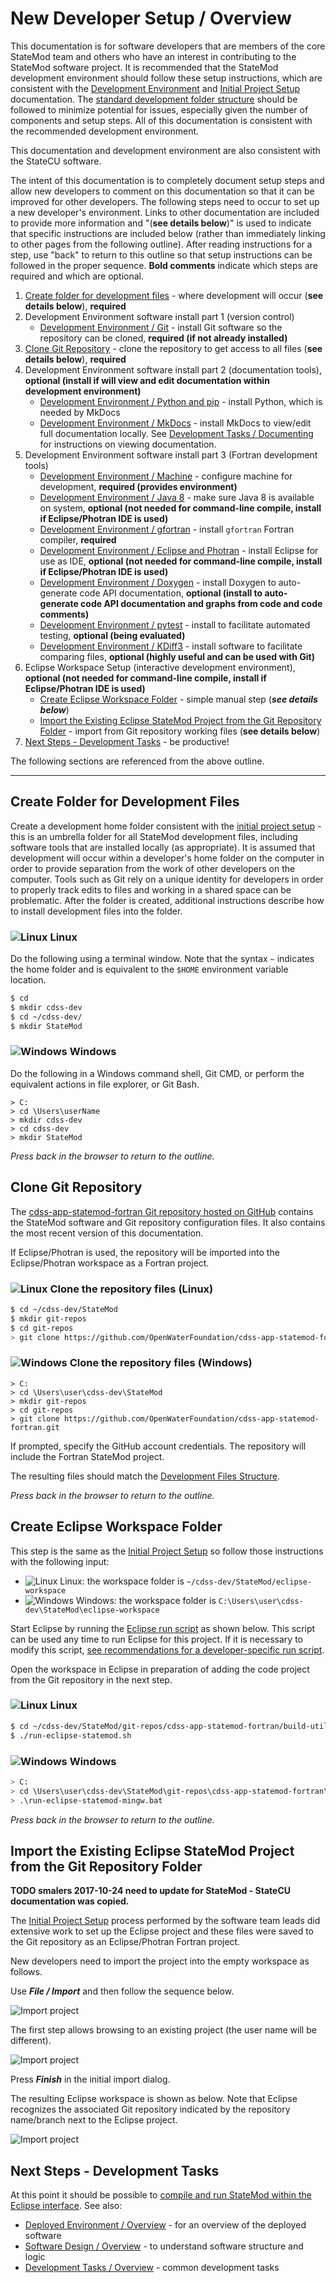 # New Developer Setup / Overview #

This documentation is for software developers that are members of the core StateMod team and others who
have an interest in contributing to the StateMod software project.
It is recommended that the StateMod development environment should follow these setup instructions, which are
consistent with the [Development Environment](../dev-env/overview/) and [Initial Project Setup](../project-init/overview/) documentation.
The [standard development folder structure](../project-init/overview#development-folder-structure) should be followed to minimize potential for issues,
especially given the number of components and setup steps.
All of this documentation is consistent with the recommended development environment.

This documentation and development environment are also consistent with the StateCU software.

The intent of this documentation is to completely document setup steps and allow new developers to comment on this documentation
so that it can be improved for other developers. The following steps need to occur to set up a new developer's environment.
Links to other documentation are included to provide more information and "(**see details below**)" is used to indicate that
specific instructions are included below (rather than immediately linking to other pages from the following outline).
After reading instructions for a step, use "back" to return to this outline so that setup instructions can be followed in the proper sequence.
**Bold comments** indicate which steps are required and which are optional.

1. [Create folder for development files](#create-folder-for-development-files) - where development will occur (**see details below**),
**required**
2. Development Environment software install part 1 (version control)
	* [Development Environment / Git](../dev-env/git/) - install Git software so the repository can be cloned,
	**required (if not already installed)**
3. [Clone Git Repository](#clone-git-repository) - clone the repository to get access to all files (**see details below**), **required**
4. Development Environment software install part 2 (documentation tools), **optional (install if will view and edit documentation within development environment)**
	* [Development Environment / Python and pip](../dev-env/python/) - install Python, which is needed by MkDocs
	* [Development Environment / MkDocs](../dev-env/mkdocs/) - install MkDocs to view/edit full documentation locally.
	See [Development Tasks / Documenting](../dev-tasks/documenting#developer-documentation-using-mkdocs)
	for instructions on viewing documentation.
5. Development Environment software install part 3 (Fortran development tools)
	* [Development Environment / Machine](../dev-env/machine/) - configure machine for development,
	**required (provides environment)**
	* [Development Environment / Java 8](../dev-env/java8/) - make sure Java 8 is available on system,
	**optional (not needed for command-line compile, install if Eclipse/Photran IDE is used)**
	* [Development Environment / gfortran](../dev-env/gfortran/) - install `gfortran` Fortran compiler, **required**
	* [Development Environment / Eclipse and Photran](../dev-env/eclipse/) - install Eclipse for use as IDE,
	**optional (not needed for command-line compile, install if Eclipse/Photran IDE is used)**
	* [Development Environment / Doxygen](../dev-env/doxygen/) - install Doxygen to auto-generate code API documentation,
	**optional (install to auto-generate code API documentation and graphs from code and code comments)**
	* [Development Environment / pytest](../dev-env/pytest/) - install to facilitate automated testing,
	**optional (being evaluated)**
	* [Development Environment / KDiff3](../dev-env/kdiff3/) - install software to facilitate comparing files,
	**optional (highly useful and can be used with Git)**
6. Eclipse Workspace Setup (interactive development environment),
	**optional (not needed for command-line compile, install if Eclipse/Photran IDE is used)**
	* [Create Eclipse Workspace Folder](#create-eclipse-workspace-folder) - simple manual step (***see details below***)
	* [Import the Existing Eclipse StateMod Project from the Git Repository Folder](#import-the-existing-eclipse-statemod-project-from-the-git-repository-folder) - import
	from Git repository working files (**see details below**)
7. [Next Steps - Development Tasks](#next-steps-development-tasks) - be productive!

The following sections are referenced from the above outline.

-------------

## Create Folder for Development Files ##

Create a development home folder consistent with the [initial project setup](../project-init/home-folder/) - this
is an umbrella folder for all StateMod development files,
including software tools that are installed locally (as appropriate).
It is assumed that development will occur within a developer's home folder on the computer in order to provide separation from the
work of other developers on the computer.
Tools such as Git rely on a unique identity for developers in order to properly track edits to files
and working in a shared space can be problematic.
After the folder is created, additional instructions describe how to install development files into the folder.

### ![Linux](../../images/linux-32.png) Linux ###

Do the following using a terminal window. Note that the syntax `~` indicates the home folder and is equivalent to the `$HOME` environment
variable location.

```bash
$ cd
$ mkdir cdss-dev
$ cd ~/cdss-dev/
$ mkdir StateMod
```

### ![Windows](../../images/windows-32.ico) Windows ###

Do the following in a Windows command shell, Git CMD, or perform the equivalent actions in file explorer, or Git Bash.

```com
> C:
> cd \Users\userName
> mkdir cdss-dev
> cd cdss-dev
> mkdir StateMod
```

*Press back in the browser to return to the outline.*

## Clone Git Repository ##

The [cdss-app-statemod-fortran Git repository hosted on GitHub](https://github.com/OpenWaterFoundation/cdss-app-statemod-fortran)
contains the StateMod software and Git repository configuration files.
It also contains the most recent version of this documentation.

If Eclipse/Photran is used, the repository will be imported into the Eclipse/Photran workspace as a Fortran project.

### ![Linux](../../images/linux-32.png) Clone the repository files (Linux) ###

```bash
$ cd ~/cdss-dev/StateMod
$ mkdir git-repos
$ cd git-repos
> git clone https://github.com/OpenWaterFoundation/cdss-app-statemod-fortran.git
```

### ![Windows](../../images/windows-32.ico) Clone the repository files (Windows) ###

```com
> C:
> cd \Users\user\cdss-dev\StateMod
> mkdir git-repos
> cd git-repos
> git clone https://github.com/OpenWaterFoundation/cdss-app-statemod-fortran.git
```

If prompted, specify the GitHub account credentials.
The repository will include the Fortran StateMod project.

The resulting files should match the [Development Files Structure](../project-init/overview#development-folder-structure).

*Press back in the browser to return to the outline.*

## Create Eclipse Workspace Folder ##

This step is the same as the [Initial Project Setup](../project-init/eclipse-workspace/) so follow those instructions with the following input:

* ![Linux](../../images/linux-32.png) Linux:  the workspace folder is `~/cdss-dev/StateMod/eclipse-workspace`
* ![Windows](../../images/windows-32.ico) Windows: the workspace folder is `C:\Users\user\cdss-dev\StateMod\eclipse-workspace`

Start Eclipse by running the [Eclipse run script](../project-init/eclipse-run-script) as shown below.
This script can be used any time to run Eclipse for this project.
If it is necessary to modify this script,
[see recommendations for a developer-specific run script](../project-init/eclipse-run-script#developer-specific-run-script).

Open the workspace in Eclipse in preparation of adding the code project from the Git repository in the next step.

### ![Linux](../../images/linux-32.png) Linux ###

```bash
$ cd ~/cdss-dev/StateMod/git-repos/cdss-app-statemod-fortran/build-util/eclipse
$ ./run-eclipse-statemod.sh
```

### ![Windows](../../images/windows-32.ico) Windows ###

```bash
> C:
> cd \Users\user\cdss-dev\StateMod\git-repos\cdss-app-statemod-fortran\build-util\eclipse
> .\run-eclipse-statemod-mingw.bat
```

*Press back in the browser to return to the outline.*

## Import the Existing Eclipse StateMod Project from the Git Repository Folder ##

**TODO smalers 2017-10-24 need to update for StateMod - StateCU documentation was copied.**

The [Initial Project Setup](../project-init/overview/) process performed by the software team leads
did extensive work to set up the Eclipse project 
and these files were saved to the Git repository as an Eclipse/Photran Fortran project.

New developers need to import the project into the empty workspace as follows.

Use ***File / Import*** and then follow the sequence below.

![Import project](overview-images/eclipse-import-project-1.png)

The first step allows browsing to an existing project (the user name will be different).

![Import project](overview-images/eclipse-import-project-2.png)

Press ***Finish*** in the initial import dialog.

The resulting Eclipse workspace is shown as below.
Note that Eclipse recognizes the associated Git repository indicated by the repository name/branch next to the Eclipse project.

![Import project](overview-images/eclipse-import-project-3.png)

## Next Steps - Development Tasks ##

At this point it should be possible to [compile and run StateMod within the Eclipse interface](../dev-tasks/compiling).
See also:

* [Deployed Environment / Overview](../deployed-env/overview/) - for an overview of the deployed software
* [Software Design / Overview](../software-design/overview/) - to understand software structure and logic
* [Development Tasks / Overview](../dev-tasks/overview/) - common development tasks
